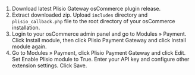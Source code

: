 1. Download latest Plisio Gateway osCommerce plugin release.
2. Extract downloaded zip. Upload `includes` directory and `plisio_callback.php` file to the root directory of your osCommerce installation.
3. Login to your osCommerce admin panel and go to Modules » Payment. Click Install module, then click Plisio Payment Gateway and click Install module again.
4. Go to Modules » Payment, click Plisio Payment Gateway and click Edit. Set Enable Plisio module to True. Enter your API key and configure other extension settings. Click Save.